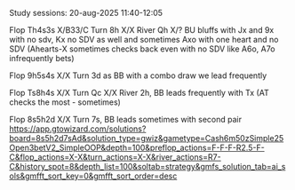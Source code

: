 Study sessions: 20-aug-2025 11:40-12:05


Flop Th4s3s X/B33/C
Turn 8h X/X
River Qh X/?
BU bluffs with Jx and 9x with no sdv, Kx no SDV as well  and sometimes Axo with one heart and no SDV (Ahearts-X sometimes checks back even with no SDV like A6o, A7o infrequently bets)

Flop 9h5s4s X/X
Turn 3d as BB with a combo draw we lead frequently

Flop Ts8h4s X/X
Turn Qc X/X
River 2h, BB leads frequently with Tx (AT checks the most - sometimes)



Flop 8s5h2d X/X
Turn 7s, BB leads sometimes with second pair
https://app.gtowizard.com/solutions?board=8s5h2d7sAd&solution_type=gwiz&gametype=Cash6m50zSimple25Open3betV2_SimpleOOP&depth=100&preflop_actions=F-F-F-R2.5-F-C&flop_actions=X-X&turn_actions=X-X&river_actions=R7-C&history_spot=8&depth_list=100&soltab=strategy&gmfs_solution_tab=ai_sols&gmfft_sort_key=0&gmfft_sort_order=desc
